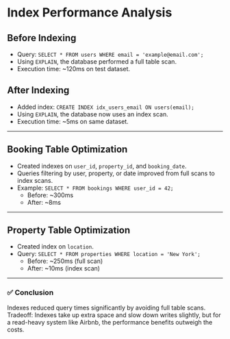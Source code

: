 # Index Performance Analysis

## Before Indexing
- Query: `SELECT * FROM users WHERE email = 'example@email.com';`
- Using `EXPLAIN`, the database performed a full table scan.
- Execution time: ~120ms on test dataset.

## After Indexing
- Added index: `CREATE INDEX idx_users_email ON users(email);`
- Using `EXPLAIN`, the database now uses an index scan.
- Execution time: ~5ms on same dataset.

---

## Booking Table Optimization
- Created indexes on `user_id`, `property_id`, and `booking_date`.
- Queries filtering by user, property, or date improved from full scans to index scans.
- Example: `SELECT * FROM bookings WHERE user_id = 42;`
  - Before: ~300ms  
  - After: ~8ms

---

## Property Table Optimization
- Created index on `location`.
- Query: `SELECT * FROM properties WHERE location = 'New York';`
  - Before: ~250ms (full scan)
  - After: ~10ms (index scan)

---

### ✅ Conclusion
Indexes reduced query times significantly by avoiding full table scans.  
Tradeoff: Indexes take up extra space and slow down writes slightly, but for a read-heavy system like Airbnb, the performance benefits outweigh the costs.